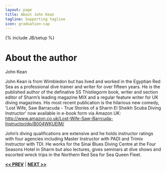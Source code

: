 ```yaml
---
layout: page
title: About John Kean
tagline: Supporting tagline
icon: graduation-cap
---
```

{% include JB/setup %}

# About the author
John Kean

John Kean is from Wimbledon but has lived and worked in the Egyptian Red Sea as a professional dive trainer and writer for over fifteen years. He is the published author of the definative SS Thistlegorm book, writer and section editor of Sharm’s leading magazine MIX and a regular feature writer for UK diving magazines. His most recent publication is the hilarious new comedy, 'Lost Wife, Saw Barracuda - True Stories of a Sharm El Sheikh Scuba Diving Instructor' now available in e-book form via Amazon UK: http://www.amazon.co.uk/Lost-Wife-Saw-Barrcuda-Instructor/dp/B004WKUEIM/

John’s diving qualifications are extensive and he holds instructor ratings with four agencies including Master Instructor with PADI and Trimix Instructor with TDI. He works for the Sinai Blues Diving Centre at the Four Seasons Hotel in Sharm but also lectures, gives seminars at dive shows and escorted wreck trips in the Northern Red Sea for Sea Queen Fleet.

<a href="/other-wrecks.html#top" title="Other Wrecks"><b><< PREV</b></a> &#124; <a href="/#top" title="Home"><b>NEXT >></b></a>
